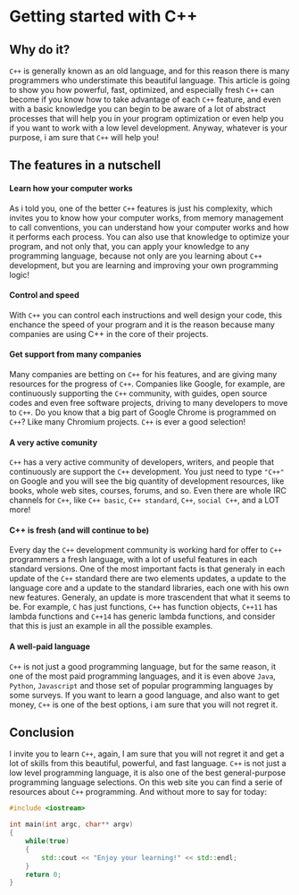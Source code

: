 # Getting started with C++
## Why do it?
`C++` is generally known as an old language, and for this reason there is many programmers who understimate this beautiful language. This article is going to show you how powerful, fast, optimized, and especially fresh `C++` can become if you know how to take advantage of each `C++` feature, and even with a basic knowledge you can begin to be aware of a lot of abstract processes that will help you in your program optimization or even help you if you want to work with a low level development. Anyway, whatever is your purpose, i am sure that ```C++``` will help you!
## The features in a nutschell
#### Learn how your computer works
As i told you, one of the better ```C++``` features is just his complexity, which invites you to know how your computer works, from memory management to call conventions, you can understand how your computer works and how it performs each process. You can also use that knowledge to optimize your program, and not only that, you can apply your knowledge to any programming language, because not only are you learning about ```C++``` development, but you are learning and improving your own programming logic!
#### Control and speed
With ```C++``` you can control each instructions and well design your code, this enchance the speed of your program and it is the reason because many companies are using C++ in the core of their projects.
#### Get support from many companies
Many companies are betting on ```C++``` for his features, and are giving many resources for the progress of ```C++```. Companies like Google, for example, are continuously supporting the ```C++``` community, with guides, open source codes and even free software projects, driving to many developers to move to ```C++```. Do you know that a big part of Google Chrome is programmed on ```C++```? Like many Chromium projects. ```C++``` is ever a good selection!
#### A very active comunity
```C++``` has a very active community of developers, writers, and people that continuously are support the ```C++``` development. You just need to type ```"C++"``` on Google and you will see the big quantity of development resources, like books, whole web sites, courses, forums, and so. Even there are whole IRC channels for ```C++```, like ```C++ basic```, ```C++ standard```, ```C++```, ```social C++```, and a LOT more!
#### C++ is fresh (and will continue to be)
Every day the ```C++``` development community is working hard for offer to ```C++``` programmers a fresh language, with a lot of useful features in each standard versions. One of the most important facts is that generaly in each update of the ```C++``` standard there are two elements updates, a update to the language core and a update to the standard libraries, each one with his own new features. Generaly, an update is more trascendent that what it seems to be. For example, ```C``` has just functions, ```C++``` has function objects, ```C++11``` has lambda functions and ```C++14``` has generic lambda functions, and consider that this is just an example in all the possible examples.
#### A well-paid language
```C++``` is not just a good programming language, but for the same reason, it one of the most paid programming languages, and it is even above ```Java```, ```Python```, ```Javascript``` and those set of popular programming languages by some surveys. If you want to learn a good language, and also want to get money, ```C++``` is one of the best options, i am sure that you will not regret it.
## Conclusion
I invite you to learn ```C++```, again, I am sure that you will not regret it and get a lot of skills from this beautiful, powerful, and fast language. ```C++``` is not just a low level programming language, it is also one of the best general-purpose programming language selections. On this web site you can find a serie of resources about ```C++``` programming. And without more to say for today:

```c++
#include <iostream>

int main(int argc, char** argv)
{
    while(true)
    {
    	std::cout << "Enjoy your learning!" << std::endl;
    }
	return 0;
}
```

